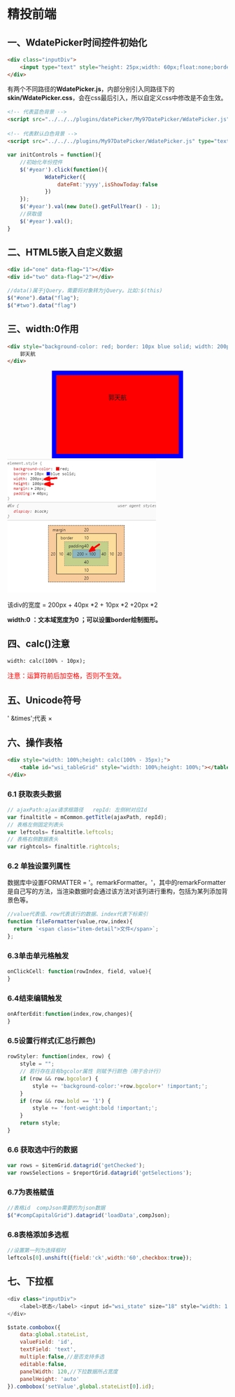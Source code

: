 # 精投前端

## 一、WdatePicker时间控件初始化

```html
<div class="inputDiv">
	<input type="text" style="height: 25px;width: 60px;float:none;border: 1px solid  #00BBFF !important;" class="Wdate" id="year" />
</div>
```

有两个不同路径的**WdatePicker.js**，内部分别引入同路径下的**skin/WdatePicker.css**，会在css最后引入，所以自定义css中修改是不会生效。

```html
<!-- 代表蓝色背景 -->
<script src="../../../plugins/datePicker/My97DatePicker/WdatePicker.js" type="text/javascript"></script>

<!-- 代表默认白色背景 -->
<script src="../../../plugins/My97DatePicker/WdatePicker.js" type="text/javascript"></script>
```

```javascript
var initControls = function(){
    //初始化年份控件
	$('#year').click(function(){
			WdatePicker({
				dateFmt:'yyyy',isShowToday:false
		    })
    });
    $('#year').val(new Date().getFullYear() - 1);
    //获取值
    $('#year').val();
}
```



## 二、HTML5嵌入自定义数据

```html
<div id="one" data-flag="1"></div>
<div id="two" data-flag="2"></div>
```

```js
//data()属于jQuery，需要将对象转为jQuery。比如:$(this)
$("#one").data("flag");
$("#two").data("flag")
```



## 三、width:0作用

```html
<div style="background-color: red; border: 10px blue solid; width: 200px; height: 100px; margin:20px; padding:40px">
    郭天航
</div>
```

<div style="background-color: red; border: 10px blue solid; width: 200px; height: 100px; margin:20px; padding:40px; margin:0 auto; text-align:center">
    郭天航
</div>
<img src="精投项目--总结_img/123.bmp" style="zoom:80%;" />

该div的宽度 = 200px + 40px *2 + 10px *2 +20px *2

**width:0 ：文本域宽度为0 ；可以设置border绘制图形。**

## 四、calc()注意

```html
width: calc(100% - 10px);
```

<span style="color: red; font-size: 15px">注意：运算符前后加空格，否则不生效。</span>

## 五、Unicode符号

 ' &times';代表 &times; 

## 六、操作表格

```html
<div style="width: 100%;height: calc(100% - 35px);">
	<table id="wsi_tableGrid" style="width: 100%;height: 100%;"></table>
</div>
```

### 6.1 获取表头数据

```javascript
// ajaxPath:ajax请求根路径   repId: 左侧树对应Id
var finaltitle = mCommon.getTitle(ajaxPath, repId);
// 表格左侧固定列表头
var leftcols= finaltitle.leftcols;
// 表格右侧数据表头
var rightcols= finaltitle.rightcols;

```

### 6.2 单独设置列属性

数据库中设置FORMATTER = '。remarkFormatter。'，其中的remarkFormatter是自己写的方法，当渲染数据时会通过该方法对该列进行重构，包括为某列添加背景色等。

```javascript
//value代表值、row代表该行的数据、index代表下标索引
function fileFormatter(value,row,index){
  return `<span class="item-detail">文件</span>`;
};
```

### 6.3单击单元格触发

```javascript
onClickCell: function(rowIndex, field, value){
}
```

### 6.4结束编辑触发

```javascript
onAfterEdit:function(index,row,changes){
}
```

### 6.5设置行样式(汇总行颜色)

```javascript
rowStyler: function(index, row) {
    style = "";
    // 若行存在且有bgcolor属性 则赋予行颜色（用于合计行）
    if (row && row.bgcolor) {
        style += 'background-color:'+row.bgcolor+' !important;';
    }
    if (row && row.bold == '1') {
        style += 'font-weight:bold !important;';
    }
    return style;
}
```

### 6.6 获取选中行的数据

```javascript
var rows = $itemGrid.datagrid('getChecked');
var rowsSelections = $reportGrid.datagrid('getSelections');
```

### 6.7为表格赋值

```javascript
//表格id  compJson需要的为json数据
$("#compCapitalGrid").datagrid('loadData',compJson);
```

### 6.8表格添加多选框

```javascript
//设置第一列为选择框时
leftcols[0].unshift({field:'ck',width:'60',checkbox:true});
```

## 七、下拉框

```javascript
<div class="inputDiv">
	<label>状态</label> <input id="wsi_state" size="18" style="width: 120px;">	
</div>
```

```javascript
$state.combobox({
    data:global.stateList,
    valueField: 'id',
    textField: 'text',
    multiple:false,//是否支持多选
    editable:false,
    panelWidth: 120,//下拉数据所占宽度
    panelHeight: 'auto'
}).combobox('setValue',global.stateList[0].id);
```


